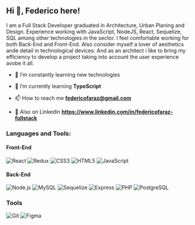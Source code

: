 ## Hi 👋, Federico here!

I am a Full Stack Developer graduated in Architecture, Urban Planing and Design. Experience working with JavaScript, NodeJS, React, Sequelize, SQL among other technologies in the sector. I feel comfortable working for both Back-End and Front-End. Also consider myself a lover of aesthetics ande detail in technological devices. And as an architect i like to bring my efficiency to develop a project taking into account the user experience avobe it all.

- 🔭 I’m constantly learning new technologies

- 🌱 I’m currently learning **TypeScript**

- 📫 How to reach me **federicofaraz@gmail.com**

- 🔰 Also on Linkedin **https://www.linkedin.com/in/federicofaraz-fullstack**

### Languages and Tools:
#### Front-End
![React](https://img.shields.io/badge/React-green?style=plastic&logo=react)
![Redux](https://img.shields.io/badge/Redux-green?style=plastic&logo=redux)
![CSS3](https://img.shields.io/badge/CSS3-green?style=plastic&logo=css3)
![HTML5](https://img.shields.io/badge/HTML5-green?style=plastic&logo=html5)
![JavaScript](https://img.shields.io/badge/JavaScript-green?style=plastic&logo=javascript)
#### Back-End
![Node.js](https://img.shields.io/badge/Node.js-green?style=plastic&logo=nodedotjs)
![MySQL](https://img.shields.io/badge/MySQL-green?style=plastic&logo=mysql)
![Sequelize](https://img.shields.io/badge/Sequelize-green?style=plastic&logo=sequelize)
![Express](https://img.shields.io/badge/Express-green?style=plastic&logo=express)
![PHP](https://img.shields.io/badge/PHP-green?style=plastic&logo=php)
![PostgreSQL](https://img.shields.io/badge/PostgreSQL-green?style=plastic&logo=postgresql)
### Tools
![Git](https://img.shields.io/badge/Git-green?style=plastic&logo=git)
![Figma](https://img.shields.io/badge/Figma-green?style=plastic&logo=figma)

